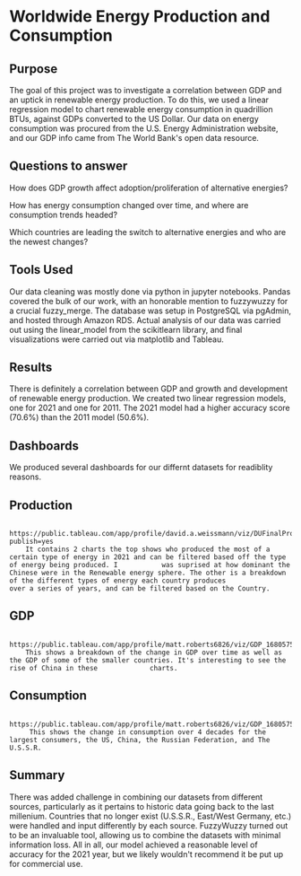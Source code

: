 # Worldwide Energy Production and Consumption

## Purpose
The goal of this project was to investigate a correlation between GDP and an uptick in renewable energy production. To do this, we used a linear regression model to chart renewable energy consumption in quadrillion BTUs, against GDPs converted to the US Dollar. Our data on energy consumption was procured from the U.S. Energy Administration website, and our GDP info came from The World Bank's open data resource. 

## Questions to answer
How does GDP growth affect adoption/proliferation of alternative energies?

How has energy consumption changed over time, and where are consumption trends headed?

Which countries are leading the switch to alternative energies and who are the newest changes?

## Tools Used
Our data cleaning was mostly done via python in jupyter notebooks. Pandas covered the bulk of our work, with an honorable mention to fuzzywuzzy for a crucial fuzzy_merge. The database was setup in PostgreSQL via pgAdmin, and hosted through Amazon RDS. Actual analysis of our data was carried out using the linear_model from the scikitlearn library, and final visualizations were carried out via matplotlib and Tableau. 

## Results
There is definitely a correlation between GDP and growth and development of renewable energy production. We created two linear regression models, one for 2021 and one for 2011. The 2021 model had a higher accuracy score (70.6%) than the 2011 model (50.6%).

## Dashboards
We produced several dashboards for our differnt datasets for readiblity reasons. 
## Production 
        https://public.tableau.com/app/profile/david.a.weissmann/viz/DUFinalProjectDavidW/Dashboard1?publish=yes
        It contains 2 charts the top shows who produced the most of a certain type of energy in 2021 and can be filtered based off the type of energy being produced. I           was suprised at how dominant the Chinese were in the Renewable energy sphere. The other is a breakdown of the different types of energy each country produces             over a series of years, and can be filtered based on the Country.
      
## GDP
        https://public.tableau.com/app/profile/matt.roberts6826/viz/GDP_16805755653810/Dashboard2
        This shows a breakdown of the change in GDP over time as well as the GDP of some of the smaller countries. It's interesting to see the rise of China in these             charts.
        
## Consumption
         https://public.tableau.com/app/profile/matt.roberts6826/viz/GDP_16805755653810/Dashboard2
         This shows the change in consumption over 4 decades for the largest consumers, the US, China, the Russian Federation, and The U.S.S.R. 

## Summary
There was added challenge in combining our datasets from different sources, particularly as it pertains to historic data going back to the last millenium. Countries that no longer exist (U.S.S.R., East/West Germany, etc.) were handled and input differently by each source. FuzzyWuzzy turned out to be an invaluable tool, allowing us to combine the datasets with minimal information loss. All in all, our model achieved a reasonable level of accuracy for the 2021 year, but we likely wouldn't recommend it be put up for commercial use. 
